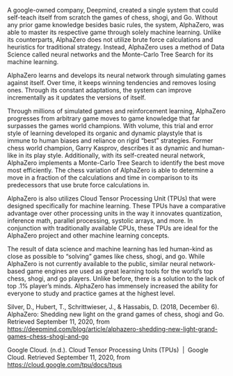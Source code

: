 A google-owned company, Deepmind, created a single system that could self-teach itself from scratch the games of chess, shogi, and Go. Without any prior game knowledge besides basic rules, the system, AlphaZero, was able to master its respective game through solely machine learning. Unlike its counterparts, AlphaZero does not utilize brute force calculations and heuristics for traditional strategy. Instead, AlphaZero uses a method of Data Science called neural networks and the Monte-Carlo Tree Search for its machine learning. 

AlphaZero learns and develops its neural network through simulating games against itself. Over time, it keeps winning tendencies and removes losing ones. Through its constant adaptations, the system can improve incrementally as it updates the versions of itself.  

Through millions of simulated games and reinforcement learning, AlphaZero progresses from arbitrary game moves to game knowledge that far surpasses the games world champions. With volume, this trial and error style of learning developed its organic and dynamic playstyle that is immune to human biases and reliance on rigid “best” strategies. Former chess world champion, Garry Kasprov, describes it as dynamic and human-like in its play style. Additionally, with its self-created neural network, AlphaZero implements a Monte-Carlo Tree Search to identify the best move most efficiently. The chess variation of AlphaZero is able to determine a move in a fraction of the calculations and time in comparison to its predecessors that use brute force calculations in. 

AlphaZero is also utilizes Cloud Tensor Processing Unit (TPUs) that were designed specifically for machine learning.  These TPUs have a comparative advantage over other processing units in the way it innovates quantization, inference math, parallel processing, systolic arrays, and more. In conjunction with traditionally available CPUs, these TPUs are ideal for the AlphaZero project and other machine learning concepts. 

The result of data science and machine learning has led human-kind as close as possible to “solving” games like chess, shogi, and go. While AlphaZero is not currently available to the public, similar neural network-based game engines are used as great learning tools for the world’s top chess, shogi, and go players. Unlike before, there is a solution to the lack of top .1% player’s minds. AlphaZero has immensely increased the ability for everyone to study and practice games at the highest level.	


Silver, D., Hubert, T., Schrittwieser, J., &amp; Hassabis, D. (2018, December 6). AlphaZero: Shedding new light on the grand games of chess, shogi and Go. Retrieved September 11, 2020, from https://deepmind.com/blog/article/alphazero-shedding-new-light-grand-games-chess-shogi-and-go

Google Cloud. (n.d.). Cloud Tensor Processing Units (TPUs) &nbsp;|&nbsp; Google Cloud. Retrieved September 11, 2020, from https://cloud.google.com/tpu/docs/tpus
